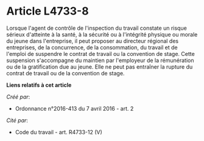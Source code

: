 # Article L4733-8

Lorsque l'agent de contrôle de l'inspection du travail constate un risque sérieux d'atteinte à la santé, à la sécurité ou à
l'intégrité physique ou morale du jeune dans l'entreprise, il peut proposer au directeur régional des entreprises, de la
concurrence, de la consommation, du travail et de l'emploi de suspendre le contrat de travail ou la convention de stage.
Cette suspension s'accompagne du maintien par l'employeur de la rémunération ou de la gratification due au jeune. Elle ne
peut pas entraîner la rupture du contrat de travail ou de la convention de stage.

**Liens relatifs à cet article**

_Créé par_:

  - Ordonnance n°2016-413 du 7 avril 2016 - art. 2

_Cité par_:

  - Code du travail - art. R4733-12 (V)
